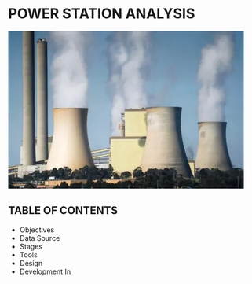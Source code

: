 # POWER STATION ANALYSIS
![Power Station](assets/images/Station_image.png)
## TABLE OF CONTENTS
-  Objectives
-  Data Source
-  Stages
-  Tools
-  Design
-  Development
  [In](#indent)


